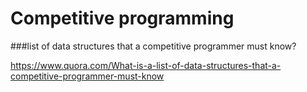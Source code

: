 # Competitive programming 


###list of data structures that a competitive programmer must know?

https://www.quora.com/What-is-a-list-of-data-structures-that-a-competitive-programmer-must-know
